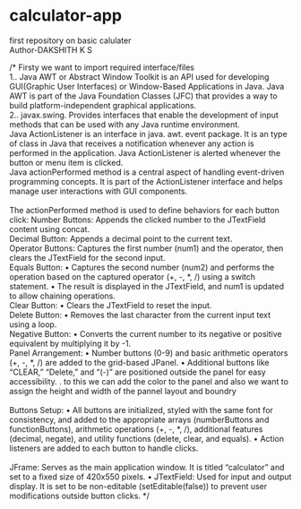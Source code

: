 # calculator-app
first repository on basic calulater
<br>
Author-DAKSHITH K S

/* Firsty we want to import required interface/files
<br>
 1..     Java AWT or Abstract Window Toolkit is an API used for developing GUI(Graphic User Interfaces) or Window-Based Applications in Java. Java AWT is part of the Java Foundation Classes (JFC) that provides a way to build platform-independent graphical applications.
<br>
 2.. javax.swing. Provides interfaces that enable the development of input methods that can be used with any Java runtime environment.
<br>
Java ActionListener is an interface in java. awt. event package. It is an type of class in Java that receives a notification whenever any action is performed in the application. Java ActionListener is alerted whenever the button or menu item is clicked.
<br>
Java actionPerformed method is a central aspect of handling event-driven programming concepts. It is part of the ActionListener interface and helps manage user interactions with GUI components.
<br>
<br>
The actionPerformed method is used to define behaviors for each button click:
Number Buttons: Appends the clicked number to the JTextField content using concat.
<br>
Decimal Button: Appends a decimal point to the current text.
<br>
Operator Buttons: Captures the first number (num1) and the operator, then clears the JTextField for the second input.
<br>
Equals Button: •	Captures the second number (num2) and performs the operation based on the captured operator (+, -, *, /) using a switch statement.
	•	The result is displayed in the JTextField, and num1 is updated to allow chaining operations.
<br>
Clear Button:
	•	Clears the JTextField to reset the input.
<br>
Delete Button:
	•	Removes the last character from the current input text using a loop.
<br>
Negative Button:
	•	Converts the current number to its negative or positive equivalent by multiplying it by -1.
<br>
Panel Arrangement:
	•	Number buttons (0-9) and basic arithmetic operators (+, -, *, /) are added to the grid-based JPanel.
	•	Additional buttons like “CLEAR,” “Delete,” and “(-)” are positioned outside the panel for easy accessibility.
    .   to this we can add the color to the panel and also we want to assign the height and width of the pannel layout and boundry
<br>
<br>
Buttons Setup:
	•	All buttons are initialized, styled with the same font for consistency, and added to the appropriate arrays (numberButtons and functionButtons), arithmetic operations (+, -, *, /), additional features (decimal, negate), and utility functions (delete, clear, and equals). 
	•	Action listeners are added to each button to handle clicks.
<br>
<br>
JFrame: Serves as the main application window. It is titled “calculator” and set to a fixed size of 420x550 pixels.
	•	JTextField: Used for input and output display. It is set to be non-editable (setEditable(false)) to prevent user modifications outside button clicks.
*/
<br>

